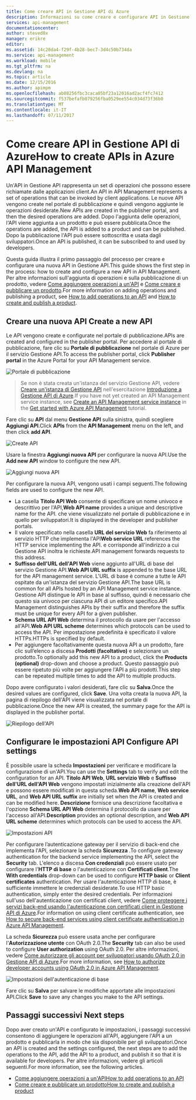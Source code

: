 ```yaml
---
title: Come creare API in Gestione API di Azure
description: Informazioni su come creare e configurare API in Gestione API di Azure.
services: api-management
documentationcenter: 
author: steved0x
manager: erikre
editor: 
ms.assetid: 14c20da4-f29f-4b28-bec7-3d4c50b734da
ms.service: api-management
ms.workload: mobile
ms.tgt_pltfrm: na
ms.devlang: na
ms.topic: article
ms.date: 12/15/2016
ms.author: apimpm
ms.openlocfilehash: ab08256fbc3caca05bf23a12016ad2acf4fc7412
ms.sourcegitcommit: f537befafb079256fba0529ee554c034d73f36b0
ms.translationtype: MT
ms.contentlocale: it-IT
ms.lasthandoff: 07/11/2017
---
```

# <a name="how-to-create-apis-in-azure-api-management"></a><span data-ttu-id="a76ad-103">Come creare API in Gestione API di Azure</span><span class="sxs-lookup"><span data-stu-id="a76ad-103">How to create APIs in Azure API Management</span></span>
<span data-ttu-id="a76ad-104">Un'API in Gestione API rappresenta un set di operazioni che possono essere richiamate dalle applicazioni client.</span><span class="sxs-lookup"><span data-stu-id="a76ad-104">An API in API Management represents a set of operations that can be invoked by client applications.</span></span> <span data-ttu-id="a76ad-105">Le nuove API vengono create nel portale di pubblicazione e quindi vengono aggiunte le operazioni desiderate.</span><span class="sxs-lookup"><span data-stu-id="a76ad-105">New APIs are created in the publisher portal, and then the desired operations are added.</span></span> <span data-ttu-id="a76ad-106">Dopo l'aggiunta delle operazioni, l'API viene aggiunta a un prodotto e può essere pubblicata.</span><span class="sxs-lookup"><span data-stu-id="a76ad-106">Once the operations are added, the API is added to a product and can be published.</span></span> <span data-ttu-id="a76ad-107">Dopo la pubblicazione l'API può essere sottoscritta e usata dagli sviluppatori.</span><span class="sxs-lookup"><span data-stu-id="a76ad-107">Once an API is published, it can be subscribed to and used by developers.</span></span>

<span data-ttu-id="a76ad-108">Questa guida illustra il primo passaggio del processo per creare e configurare una nuova API in Gestione API.</span><span class="sxs-lookup"><span data-stu-id="a76ad-108">This guide shows the first step in the process: how to create and configure a new API in API Management.</span></span> <span data-ttu-id="a76ad-109">Per altre informazioni sull'aggiunta di operazioni e sulla pubblicazione di un prodotto, vedere [Come aggiungere operazioni a un'API][How to add operations to an API] e [Come creare e pubblicare un prodotto][How to create and publish a product].</span><span class="sxs-lookup"><span data-stu-id="a76ad-109">For more information on adding operations and publishing a product, see [How to add operations to an API][How to add operations to an API] and [How to create and publish a product][How to create and publish a product].</span></span>

## <span data-ttu-id="a76ad-110"><a name="create-new-api"> </a>Creare una nuova API</span><span class="sxs-lookup"><span data-stu-id="a76ad-110"><a name="create-new-api"> </a>Create a new API</span></span>
<span data-ttu-id="a76ad-111">Le API vengono create e configurate nel portale di pubblicazione.</span><span class="sxs-lookup"><span data-stu-id="a76ad-111">APIs are created and configured in the publisher portal.</span></span> <span data-ttu-id="a76ad-112">Per accedere al portale di pubblicazione, fare clic su **Portale di pubblicazione** nel portale di Azure per il servizio Gestione API.</span><span class="sxs-lookup"><span data-stu-id="a76ad-112">To access the publisher portal, click **Publisher portal** in the Azure Portal for your API Management service.</span></span>

![Portale di pubblicazione][api-management-management-console]

> <span data-ttu-id="a76ad-114">Se non è stata creata un'istanza del servizio Gestione API, vedere [Creare un'istanza di Gestione API][Create an API Management service instance] nell'esercitazione [Introduzione a Gestione API di Azure][Get started with Azure API Management].</span><span class="sxs-lookup"><span data-stu-id="a76ad-114">If you have not yet created an API Management service instance, see [Create an API Management service instance][Create an API Management service instance] in the [Get started with Azure API Management][Get started with Azure API Management] tutorial.</span></span>
> 
> 

<span data-ttu-id="a76ad-115">Fare clic su **API** dal menu **Gestione API** sulla sinistra, quindi scegliere **Aggiungi API**.</span><span class="sxs-lookup"><span data-stu-id="a76ad-115">Click **APIs** from the **API Management** menu on the left, and then click **add API**.</span></span>

![Create API][api-management-create-api]

<span data-ttu-id="a76ad-117">Usare la finestra **Aggiungi nuova API** per configurare la nuova API.</span><span class="sxs-lookup"><span data-stu-id="a76ad-117">Use the **Add new API** window to configure the new API.</span></span>

![Aggiungi nuova API][api-management-add-new-api]

<span data-ttu-id="a76ad-119">Per configurare la nuova API, vengono usati i campi seguenti.</span><span class="sxs-lookup"><span data-stu-id="a76ad-119">The following fields are used to configure the new API.</span></span>

* <span data-ttu-id="a76ad-120">La casella **Titolo API Web** consente di specificare un nome univoco e descrittivo per l'API,</span><span class="sxs-lookup"><span data-stu-id="a76ad-120">**Web API name** provides a unique and descriptive name for the API.</span></span> <span data-ttu-id="a76ad-121">che viene visualizzato nel portale di pubblicazione e in quello per sviluppatori.</span><span class="sxs-lookup"><span data-stu-id="a76ad-121">It is displayed in the developer and publisher portals.</span></span>
* <span data-ttu-id="a76ad-122">Il valore specificato nella casella **URL del servizio Web** fa riferimento al servizio HTTP che implementa l'API</span><span class="sxs-lookup"><span data-stu-id="a76ad-122">**Web service URL** references the HTTP service implementing the API.</span></span> <span data-ttu-id="a76ad-123">e corrisponde all'indirizzo a cui Gestione API inoltra le richieste.</span><span class="sxs-lookup"><span data-stu-id="a76ad-123">API management forwards requests to this address.</span></span>
* <span data-ttu-id="a76ad-124">**Suffisso dell'URL dell'API Web** viene aggiunto all'URL di base del servizio Gestione API.</span><span class="sxs-lookup"><span data-stu-id="a76ad-124">**Web API URL suffix** is appended to the base URL for the API management service.</span></span> <span data-ttu-id="a76ad-125">L'URL di base è comune a tutte le API ospitate da un'istanza del servizio Gestione API.</span><span class="sxs-lookup"><span data-stu-id="a76ad-125">The base URL is common for all APIs hosted by an API Management service instance.</span></span> <span data-ttu-id="a76ad-126">Gestione API distingue le API in base al suffisso, quindi è necessario che questo sia univoco per ciascuna API di un editore specifico.</span><span class="sxs-lookup"><span data-stu-id="a76ad-126">API Management distinguishes APIs by their suffix and therefore the suffix must be unique for every API for a given publisher.</span></span>
* <span data-ttu-id="a76ad-127">**Schema URL API Web** determina il protocollo da usare per l'accesso all'API.</span><span class="sxs-lookup"><span data-stu-id="a76ad-127">**Web API URL scheme** determines which protocols can be used to access the API.</span></span> <span data-ttu-id="a76ad-128">Per impostazione predefinita è specificato il valore HTTPs.</span><span class="sxs-lookup"><span data-stu-id="a76ad-128">HTTPs is specified by default.</span></span>
* <span data-ttu-id="a76ad-129">Per aggiungere facoltativamente questa nuova API a un prodotto, fare clic sull’elenco a discesa **Prodotti (facoltativo)** e selezionare un prodotto.</span><span class="sxs-lookup"><span data-stu-id="a76ad-129">To optionally add this new API to a product, click the **Products (optional)** drop-down and choose a product.</span></span> <span data-ttu-id="a76ad-130">Questo passaggio può essere ripetuto più volte per aggiungere l'API a più prodotti.</span><span class="sxs-lookup"><span data-stu-id="a76ad-130">This step can be repeated multiple times to add the API to multiple products.</span></span>

<span data-ttu-id="a76ad-131">Dopo avere configurato i valori desiderati, fare clic su **Salva**.</span><span class="sxs-lookup"><span data-stu-id="a76ad-131">Once the desired values are configured, click **Save**.</span></span> <span data-ttu-id="a76ad-132">Una volta creata la nuova API, la pagina di riepilogo dell'API viene visualizzata nel portale di pubblicazione.</span><span class="sxs-lookup"><span data-stu-id="a76ad-132">Once the new API is created, the summary page for the API is displayed in the publisher portal.</span></span>

![Riepilogo dell'API][api-management-api-summary]

## <span data-ttu-id="a76ad-134"><a name="configure-api-settings"> </a>Configurare le impostazioni API</span><span class="sxs-lookup"><span data-stu-id="a76ad-134"><a name="configure-api-settings"> </a>Configure API settings</span></span>
<span data-ttu-id="a76ad-135">È possibile usare la scheda **Impostazioni** per verificare e modificare la configurazione di un'API.</span><span class="sxs-lookup"><span data-stu-id="a76ad-135">You can use the **Settings** tab to verify and edit the configuration for an API.</span></span> <span data-ttu-id="a76ad-136">**Titolo API Web**, **URL servizio Web** e **Suffisso dell'URL dell'API Web** vengono impostati inizialmente alla creazione dell'API e possono essere modificati in questa scheda.</span><span class="sxs-lookup"><span data-stu-id="a76ad-136">**Web API name**, **Web service URL**, and **Web API URL suffix** are initially set when the API is created and can be modified here.</span></span> <span data-ttu-id="a76ad-137">**Descrizione** fornisce una descrizione facoltativa e l'opzione **Schema URL API Web** determina il protocollo da usare per l'accesso all'API.</span><span class="sxs-lookup"><span data-stu-id="a76ad-137">**Description** provides an optional description, and **Web API URL scheme** determines which protocols can be used to access the API.</span></span>

![Impostazioni API][api-management-api-settings]

<span data-ttu-id="a76ad-139">Per configurare l’autenticazione gateway per il servizio di back-end che implementa l'API, selezionare la scheda **Sicurezza** .</span><span class="sxs-lookup"><span data-stu-id="a76ad-139">To configure gateway authentication for the backend service implementing the API, select the **Security** tab.</span></span> <span data-ttu-id="a76ad-140">L'elenco a discesa **Con credenziali** può essere usato per configurare l'**HTTP di base** o l'autenticazione con **Certificati client**.</span><span class="sxs-lookup"><span data-stu-id="a76ad-140">The **With credentials** drop-down can be used to configure **HTTP basic** or **Client certificates** authentication.</span></span> <span data-ttu-id="a76ad-141">Per usare l'autenticazione HTTP di base, è sufficiente immettere le credenziali desiderate.</span><span class="sxs-lookup"><span data-stu-id="a76ad-141">To use HTTP basic authentication, simply enter the desired credentials.</span></span> <span data-ttu-id="a76ad-142">Per informazioni sull'uso dell'autenticazione con certificati client, vedere [Come proteggere i servizi back-end usando l'autenticazione con certificati client in Gestione API di Azure][How to secure back-end services using client certificate authentication in Azure API Management].</span><span class="sxs-lookup"><span data-stu-id="a76ad-142">For information on using client certificate authentication, see [How to secure back-end services using client certificate authentication in Azure API Management][How to secure back-end services using client certificate authentication in Azure API Management].</span></span>

<span data-ttu-id="a76ad-143">La scheda **Sicurezza** può essere usata anche per configurare l'**Autorizzazione utente** con OAuth 2.0.</span><span class="sxs-lookup"><span data-stu-id="a76ad-143">The **Security** tab can also be used to configure **User authorization** using OAuth 2.0.</span></span> <span data-ttu-id="a76ad-144">Per altre informazioni, vedere [Come autorizzare gli account per sviluppatori usando OAuth 2.0 in Gestione API di Azure][How to authorize developer accounts using OAuth 2.0 in Azure API Management].</span><span class="sxs-lookup"><span data-stu-id="a76ad-144">For more information, see [How to authorize developer accounts using OAuth 2.0 in Azure API Management][How to authorize developer accounts using OAuth 2.0 in Azure API Management].</span></span>

![Impostazioni dell'autenticazione di base][api-management-api-settings-credentials]

<span data-ttu-id="a76ad-146">Fare clic su **Salva** per salvare le modifiche apportate alle impostazioni API.</span><span class="sxs-lookup"><span data-stu-id="a76ad-146">Click **Save** to save any changes you make to the API settings.</span></span>

## <span data-ttu-id="a76ad-147"><a name="next-steps"> </a>Passaggi successivi</span><span class="sxs-lookup"><span data-stu-id="a76ad-147"><a name="next-steps"> </a>Next steps</span></span>
<span data-ttu-id="a76ad-148">Dopo aver creato un'API e configurato le impostazioni, i passaggi successivi consentono di aggiungere le operazioni all'API, aggiungere l'API a un prodotto e pubblicarla in modo che sia disponibile per gli sviluppatori.</span><span class="sxs-lookup"><span data-stu-id="a76ad-148">Once an API is created and the settings configured, the next steps are to add the operations to the API, add the API to a product, and publish it so that it is available for developers.</span></span> <span data-ttu-id="a76ad-149">Per altre informazioni, vedere gli articoli seguenti.</span><span class="sxs-lookup"><span data-stu-id="a76ad-149">For more information, see the following articles.</span></span>

* <span data-ttu-id="a76ad-150">[Come aggiungere operazioni a un'API][How to add operations to an API]</span><span class="sxs-lookup"><span data-stu-id="a76ad-150">[How to add operations to an API][How to add operations to an API]</span></span>
* <span data-ttu-id="a76ad-151">[Come creare e pubblicare un prodotto][How to create and publish a product]</span><span class="sxs-lookup"><span data-stu-id="a76ad-151">[How to create and publish a product][How to create and publish a product]</span></span>

[api-management-create-api]: ./media/api-management-howto-create-apis/api-management-create-api.png
[api-management-management-console]: ./media/api-management-howto-create-apis/api-management-management-console.png
[api-management-add-new-api]: ./media/api-management-howto-create-apis/api-management-add-new-api.png
[api-management-api-settings]: ./media/api-management-howto-create-apis/api-management-api-settings.png
[api-management-api-settings-credentials]: ./media/api-management-howto-create-apis/api-management-api-settings-credentials.png
[api-management-api-summary]: ./media/api-management-howto-create-apis/api-management-api-summary.png
[api-management-echo-operations]: ./media/api-management-howto-create-apis/api-management-echo-operations.png

[What is an API?]: #what-is-api
[Create a new API]: #create-new-api
[Configure API settings]: #configure-api-settings
[Configure API operations]: #configure-api-operations
[Next steps]: #next-steps

[How to add operations to an API]: api-management-howto-add-operations.md
[How to create and publish a product]: api-management-howto-add-products.md

[Get started with Azure API Management]: api-management-get-started.md
[Create an API Management service instance]: api-management-get-started.md#create-service-instance
[How to secure back-end services using client certificate authentication in Azure API Management]: api-management-howto-mutual-certificates.md
[How to authorize developer accounts using OAuth 2.0 in Azure API Management]: api-management-howto-oauth2.md

